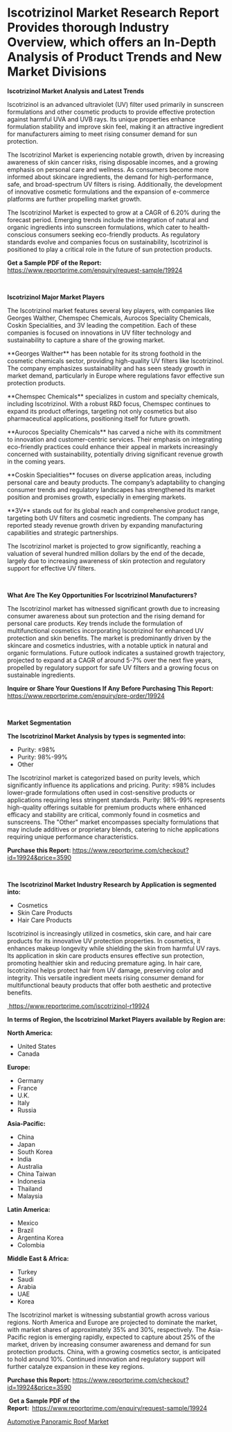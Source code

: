 <p><h1>Iscotrizinol Market Research Report Provides thorough Industry Overview, which offers an In-Depth Analysis of Product Trends and New Market Divisions</h1></p><p><strong>Iscotrizinol Market Analysis and Latest Trends</strong></p>
<p><p>Iscotrizinol is an advanced ultraviolet (UV) filter used primarily in sunscreen formulations and other cosmetic products to provide effective protection against harmful UVA and UVB rays. Its unique properties enhance formulation stability and improve skin feel, making it an attractive ingredient for manufacturers aiming to meet rising consumer demand for sun protection.</p><p>The Iscotrizinol Market is experiencing notable growth, driven by increasing awareness of skin cancer risks, rising disposable incomes, and a growing emphasis on personal care and wellness. As consumers become more informed about skincare ingredients, the demand for high-performance, safe, and broad-spectrum UV filters is rising. Additionally, the development of innovative cosmetic formulations and the expansion of e-commerce platforms are further propelling market growth.</p><p>The Iscotrizinol Market is expected to grow at a CAGR of 6.20% during the forecast period. Emerging trends include the integration of natural and organic ingredients into sunscreen formulations, which cater to health-conscious consumers seeking eco-friendly products. As regulatory standards evolve and companies focus on sustainability, Iscotrizinol is positioned to play a critical role in the future of sun protection products.</p></p>
<p><strong>Get a Sample PDF of the Report:&nbsp;</strong> <a href="https://www.reportprime.com/enquiry/request-sample/19924?utm_campaign=2956&utm_medium=2&utm_source=Github&utm_content=ia&utm_term=17032025&utm_id=iscotrizinol">https://www.reportprime.com/enquiry/request-sample/19924</a></p>
<p>&nbsp;</p>
<p><strong>Iscotrizinol Major Market Players</strong></p>
<p><p>The Iscotrizinol market features several key players, with companies like Georges Walther, Chemspec Chemicals, Aurocos Speciality Chemicals, Coskin Specialities, and 3V leading the competition. Each of these companies is focused on innovations in UV filter technology and sustainability to capture a share of the growing market.</p><p>**Georges Walther** has been notable for its strong foothold in the cosmetic chemicals sector, providing high-quality UV filters like Iscotrizinol. The company emphasizes sustainability and has seen steady growth in market demand, particularly in Europe where regulations favor effective sun protection products. </p><p>**Chemspec Chemicals** specializes in custom and specialty chemicals, including Iscotrizinol. With a robust R&D focus, Chemspec continues to expand its product offerings, targeting not only cosmetics but also pharmaceutical applications, positioning itself for future growth.</p><p>**Aurocos Speciality Chemicals** has carved a niche with its commitment to innovation and customer-centric services. Their emphasis on integrating eco-friendly practices could enhance their appeal in markets increasingly concerned with sustainability, potentially driving significant revenue growth in the coming years.</p><p>**Coskin Specialities** focuses on diverse application areas, including personal care and beauty products. The company’s adaptability to changing consumer trends and regulatory landscapes has strengthened its market position and promises growth, especially in emerging markets.</p><p>**3V** stands out for its global reach and comprehensive product range, targeting both UV filters and cosmetic ingredients. The company has reported steady revenue growth driven by expanding manufacturing capabilities and strategic partnerships.</p><p>The Iscotrizinol market is projected to grow significantly, reaching a valuation of several hundred million dollars by the end of the decade, largely due to increasing awareness of skin protection and regulatory support for effective UV filters.</p></p>
<p>&nbsp;</p>
<p><strong>What Are The Key Opportunities For Iscotrizinol Manufacturers?</strong></p>
<p><p>The Iscotrizinol market has witnessed significant growth due to increasing consumer awareness about sun protection and the rising demand for personal care products. Key trends include the formulation of multifunctional cosmetics incorporating Iscotrizinol for enhanced UV protection and skin benefits. The market is predominantly driven by the skincare and cosmetics industries, with a notable uptick in natural and organic formulations. Future outlook indicates a sustained growth trajectory, projected to expand at a CAGR of around 5-7% over the next five years, propelled by regulatory support for safe UV filters and a growing focus on sustainable ingredients.</p></p>
<p><strong>Inquire or Share Your Questions If Any Before Purchasing This Report:</strong> <a href="https://www.reportprime.com/enquiry/pre-order/19924?utm_campaign=2956&utm_medium=2&utm_source=Github&utm_content=ia&utm_term=17032025&utm_id=iscotrizinol">https://www.reportprime.com/enquiry/pre-order/19924</a></p>
<p>&nbsp;</p>
<p><strong>Market Segmentation</strong></p>
<p><strong>The Iscotrizinol Market Analysis by types is segmented into:</strong></p>
<p><ul><li>Purity: ≤98%</li><li>Purity: 98%-99%</li><li>Other</li></ul></p>
<p><p>The Iscotrizinol market is categorized based on purity levels, which significantly influence its applications and pricing. Purity: ≤98% includes lower-grade formulations often used in cost-sensitive products or applications requiring less stringent standards. Purity: 98%-99% represents high-quality offerings suitable for premium products where enhanced efficacy and stability are critical, commonly found in cosmetics and sunscreens. The "Other" market encompasses specialty formulations that may include additives or proprietary blends, catering to niche applications requiring unique performance characteristics.</p></p>
<p><strong>Purchase this Report:&nbsp;</strong><a href="https://www.reportprime.com/checkout?id=19924&price=3590&utm_campaign=2956&utm_medium=2&utm_source=Github&utm_content=ia&utm_term=17032025&utm_id=iscotrizinol">https://www.reportprime.com/checkout?id=19924&price=3590</a></p>
<p>&nbsp;</p>
<p><strong>The Iscotrizinol Market Industry Research by Application is segmented into:</strong></p>
<p><ul><li>Cosmetics</li><li>Skin Care Products</li><li>Hair Care Products</li></ul></p>
<p><p>Iscotrizinol is increasingly utilized in cosmetics, skin care, and hair care products for its innovative UV protection properties. In cosmetics, it enhances makeup longevity while shielding the skin from harmful UV rays. Its application in skin care products ensures effective sun protection, promoting healthier skin and reducing premature aging. In hair care, Iscotrizinol helps protect hair from UV damage, preserving color and integrity. This versatile ingredient meets rising consumer demand for multifunctional beauty products that offer both aesthetic and protective benefits.</p></p>
<p><a href="https://www.reportprime.com/iscotrizinol-r19924?utm_campaign=2956&utm_medium=2&utm_source=Github&utm_content=ia&utm_term=17032025&utm_id=iscotrizinol">&nbsp;https://www.reportprime.com/iscotrizinol-r19924</a></p>
<p><strong>In terms of Region, the Iscotrizinol Market Players available by Region are:</strong></p>
<p>
    <p> <strong> North America: </strong>
        <ul>
            <li>United States</li>
            <li>Canada</li>
        </ul>
        </p> 
    <p> <strong> Europe: </strong>
        <ul>
            <li>Germany</li>
            <li>France</li>
            <li>U.K.</li>
            <li>Italy</li>
            <li>Russia</li>
        </ul>
        </p> 
    <p> <strong> Asia-Pacific: </strong>
        <ul>
            <li>China</li>
            <li>Japan</li>
            <li>South Korea</li>
            <li>India</li>
            <li>Australia</li>
            <li>China Taiwan</li>
            <li>Indonesia</li>
            <li>Thailand</li>
            <li>Malaysia</li>
        </ul>
        </p> 
    <p> <strong> Latin America: </strong>
        <ul>
            <li>Mexico</li>
            <li>Brazil</li>
            <li>Argentina Korea</li>
            <li>Colombia</li>
        </ul>
        </p> 
    <p> <strong> Middle East & Africa: </strong>
        <ul>
            <li>Turkey</li>
            <li>Saudi</li>
            <li>Arabia</li>
            <li>UAE</li>
            <li>Korea</li>
        </ul>
    </p>
    </p>
<p><p>The Iscotrizinol market is witnessing substantial growth across various regions. North America and Europe are projected to dominate the market, with market shares of approximately 35% and 30%, respectively. The Asia-Pacific region is emerging rapidly, expected to capture about 25% of the market, driven by increasing consumer awareness and demand for sun protection products. China, with a growing cosmetics sector, is anticipated to hold around 10%. Continued innovation and regulatory support will further catalyze expansion in these key regions.</p></p>
<p><strong>Purchase this Report: </strong><a href="https://www.reportprime.com/checkout?id=19924&price=3590&utm_campaign=2956&utm_medium=2&utm_source=Github&utm_content=ia&utm_term=17032025&utm_id=iscotrizinol">https://www.reportprime.com/checkout?id=19924&price=3590</a></p>
<p>&nbsp;<strong>Get a Sample PDF of the Report:&nbsp;&nbsp;</strong><a href="https://www.reportprime.com/enquiry/request-sample/19924?utm_campaign=2956&utm_medium=2&utm_source=Github&utm_content=ia&utm_term=17032025&utm_id=iscotrizinol">https://www.reportprime.com/enquiry/request-sample/19924</a></p>
<p><strong></strong></p>
<p><p><a href="https://github.com/carylgrinko/Market-Research-Report-List-1/blob/main/automotive-panoramic-roof-market.md?utm_campaign=2956&utm_medium=2&utm_source=Github&utm_content=ia&utm_term=17032025&utm_id=iscotrizinol">Automotive Panoramic Roof Market</a></p></p>